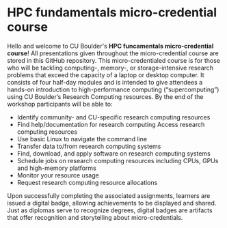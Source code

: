 # HPC fundamentals micro-credential course

Hello and welcome to CU Boulder's **HPC funcamentals micro-credential course**! All presentations given throughout the micro-credential course are stored in this GitHub repository. This micro-credentialed course is for those who will be tackling computing-, memory-, or storage-intensive research problems that exceed the capacity of a laptop or desktop computer. It consists of four half-day modules and is intended to give attendees a hands-on introduction to high-performance computing (“supercomputing”) using CU Boulder’s Research Computing resources. By the end of the workshop participants will be able to:

- Identify community- and CU-specific research computing resources
- Find help/documentation for research computing Access research computing resources
- Use basic Linux to navigate the command line
- Transfer data to/from research computing systems
- Find, download, and apply software on research computing systems
- Schedule jobs on research computing resources including CPUs, GPUs and high-memory platforms
- Monitor your resource usage
- Request research computing resource allocations

Upon successfully completing the associated assignments, learners are issued a digital badge, allowing achievements to be displayed and shared. Just as diplomas serve to recognize degrees, digital badges are artifacts that offer recognition and storytelling about micro-credentials.
